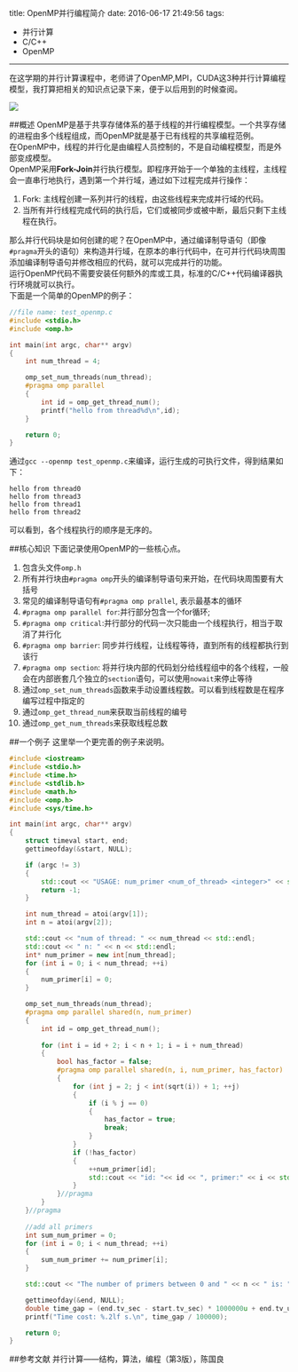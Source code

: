 title: OpenMP并行编程简介
date: 2016-06-17 21:49:56
tags:
 - 并行计算
 - C/C++
 - OpenMP
---

在这学期的并行计算课程中，老师讲了OpenMP,MPI，CUDA这3种并行计算编程模型，我打算把相关的知识点记录下来，便于以后用到的时候查阅。  

![](http://www.openmp.org/wp-content/uploads/openmp-menu-logo.jpg)

<!--more-->
##概述
OpenMP是基于共享存储体系的基于线程的并行编程模型。一个共享存储的进程由多个线程组成，而OpenMP就是基于已有线程的共享编程范例。  
在OpenMP中，线程的并行化是由编程人员控制的，不是自动编程模型，而是外部变成模型。  
OpenMP采用**Fork-Join**并行执行模型。即程序开始于一个单独的主线程，主线程会一直串行地执行，遇到第一个并行域，通过如下过程完成并行操作：  
 1. Fork: 主线程创建一系列并行的线程，由这些线程来完成并行域的代码。  
 2. 当所有并行线程完成代码的执行后，它们或被同步或被中断，最后只剩下主线程在执行。


那么并行代码块是如何创建的呢？在OpenMP中，通过编译制导语句（即像`#pragma`开头的语句）来构造并行域，在原本的串行代码中，在可并行代码块周围添加编译制导语句并修改相应的代码，就可以完成并行的功能。  
运行OpenMP代码不需要安装任何额外的库或工具，标准的C/C++代码编译器执行环境就可以执行。  
下面是一个简单的OpenMP的例子：
```c
//file name: test_openmp.c
#include <stdio.h>
#include <omp.h>

int main(int argc, char** argv)
{
    int num_thread = 4;

	omp_set_num_threads(num_thread);
	#pragma omp parallel
	{
		int id = omp_get_thread_num();
		printf("hello from thread%d\n",id);
	}

    return 0;
}
```

通过`gcc --openmp test_openmp.c`来编译，运行生成的可执行文件，得到结果如下：
```shell 
hello from thread0
hello from thread3
hello from thread1
hello from thread2
```
可以看到，各个线程执行的顺序是无序的。  

##核心知识
下面记录使用OpenMP的一些核心点。  
 1. 包含头文件`omp.h`
 2. 所有并行块由`#pragma omp`开头的编译制导语句来开始，在代码块周围要有大括号
 3. 常见的编译制导语句有`#pragma omp prallel`, 表示最基本的循环
 4. `#pragma omp parallel for`:并行部分包含一个for循环;
 5. `#pragma omp critical`:并行部分的代码一次只能由一个线程执行，相当于取消了并行化
 6. `#pragma omp barrier`: 同步并行线程，让线程等待，直到所有的线程都执行到该行
 7. `#pragma omp section`: 将并行块内部的代码划分给线程组中的各个线程，一般会在内部嵌套几个独立的`section`语句，可以使用`nowait`来停止等待 
 8. 通过`omp_set_num_threads`函数来手动设置线程数。可以看到线程数是在程序编写过程中指定的
 9. 通过`omp_get_thread_num`来获取当前线程的编号
 10. 通过`omp_get_num_threads`来获取线程总数

##一个例子
这里举一个更完善的例子来说明。  
```cpp
#include <iostream>
#include <stdio.h>
#include <time.h>
#include <stdlib.h>
#include <math.h>
#include <omp.h>
#include <sys/time.h>

int main(int argc, char** argv)
{
	struct timeval start, end;
	gettimeofday(&start, NULL);

    if (argc != 3)
    {
        std::cout << "USAGE: num_primer <num_of_thread> <integer>" << std::endl;
        return -1;
    }

    int num_thread = atoi(argv[1]);
    int n = atoi(argv[2]);

	std::cout << "num of thread: " << num_thread << std::endl;
	std::cout << " n: " << n << std::endl;
    int* num_primer = new int[num_thread];
	for (int i = 0; i < num_thread; ++i)
	{
		num_primer[i] = 0;
	}

	omp_set_num_threads(num_thread);
	#pragma omp parallel shared(n, num_primer)
	{
		int id = omp_get_thread_num();
		
    	for (int i = id + 2; i < n + 1; i = i + num_thread)
    	{
			bool has_factor = false;
			#pragma omp parallel shared(n, i, num_primer, has_factor)
			{
				for (int j = 2; j < int(sqrt(i)) + 1; ++j)
				{
					if (i % j == 0)
					{
						has_factor = true;
						break;
					}
				}
				if (!has_factor)
				{
					++num_primer[id];
					std::cout << "id: "<< id << ", primer:" << i << std::endl;
				}
			}//pragma
    	}
	}//pragma
	
	//add all primers
	int sum_num_primer = 0;
	for (int i = 0; i < num_thread; ++i)
	{
		sum_num_primer += num_primer[i];	
	}

	std::cout << "The number of primers between 0 and " << n << " is: " << sum_num_primer << std::endl;

	gettimeofday(&end, NULL);
	double time_gap = (end.tv_sec - start.tv_sec) * 1000000u + end.tv_usec - start.tv_usec;
	printf("Time cost: %.2lf s.\n", time_gap / 100000);

    return 0;
}

```

##参考文献
并行计算——结构，算法，编程（第3版），陈国良
